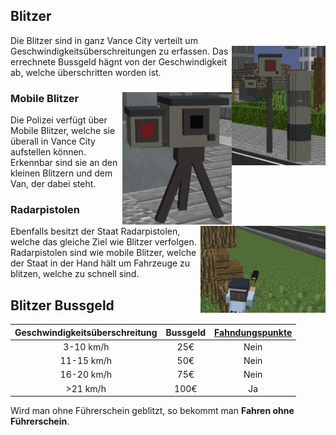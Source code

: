 ## Blitzer

Die Blitzer sind in ganz Vance City verteilt um Geschwindigkeitsüberschreitungen zu erfassen. <img align="right" width="150" eight="100" src="../../../assets/image/Öpnv/Straßenmaterial/Blitzer.png">
Das errechnete Bussgeld hägnt von der Geschwindigkeit ab, welche überschritten worden ist.

### Mobile Blitzer <img align="right" width="175" eight="175" src="../../../assets/image/Öpnv/Straßenmaterial/Mobiler-Blitzer.png">

Die Polizei verfügt über Mobile Blitzer, welche sie überall in Vance City aufstellen können. Erkennbar sind sie an den kleinen Blitzern und dem Van, der dabei steht.

### Radarpistolen

Ebenfalls besitzt der Staat Radarpistolen, <img align="right" width="200" eight="100" src="../../../assets/image/Öpnv/Straßenmaterial/Radarpistole.png">
welche das gleiche Ziel wie Blitzer verfolgen. Radarpistolen sind wie mobile Blitzer, welche der Staat in der Hand hält um Fahrzeuge zu blitzen, welche zu schnell sind.

## Blitzer Bussgeld

| Geschwindigkeitsüberschreitung | Bussgeld | [Fahndungspunkte](../../pages/allgemein/fahndungspunkte.md) |
|:-:|:-:|:-:|
| 3-10 km/h | 25€ | Nein |
| 11-15 km/h | 50€ | Nein |  
| 16-20 km/h | 75€ | Nein |
| >21 km/h | 100€ | Ja |

Wird man ohne Führerschein geblitzt, so bekommt man **Fahren ohne Führerschein**.
